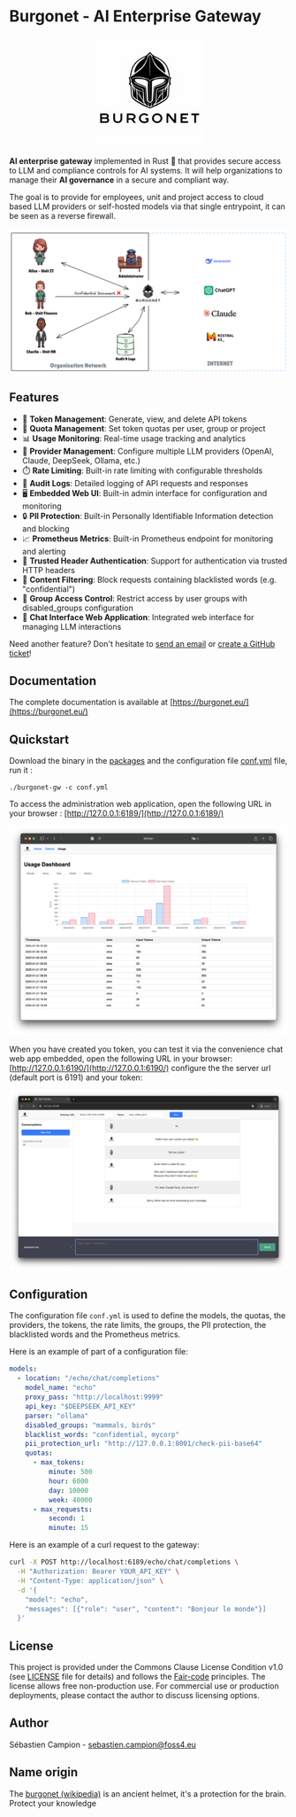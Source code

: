 # Burgonet - AI Enterprise Gateway

<p align="center">
  <img src="docs/images/logo.png?raw=true" style="width: 200px; height: auto;" />
</p>

**AI enterprise gateway** implemented in Rust 🦀 that provides secure access to LLM and compliance controls for AI systems.
It will help organizations to manage their **AI governance** in a secure and compliant way.

The goal is to provide for employees, unit and project access to
cloud based LLM providers or self-hosted models via that single entrypoint, it can be seen as a reverse firewall.

<p align="center">
  <img src="docs/images/overview.png?raw=true" />
</p>


## Features

- 🔑 **Token Management**: Generate, view, and delete API tokens
- 🎯 **Quota Management**: Set token quotas per user, group or project
- 📊 **Usage Monitoring**: Real-time usage tracking and analytics
- 🤖 **Provider Management**: Configure multiple LLM providers (OpenAI, Claude, DeepSeek, Ollama, etc.)
- ⏱️ **Rate Limiting**: Built-in rate limiting with configurable thresholds
- 📝 **Audit Logs**: Detailed logging of API requests and responses
- 🖥️ **Embedded Web UI**: Built-in admin interface for configuration and monitoring
- 🔒 **PII Protection**: Built-in Personally Identifiable Information detection and blocking
- 📈 **Prometheus Metrics**: Built-in Prometheus endpoint for monitoring and alerting
- 🔐 **Trusted Header Authentication**: Support for authentication via trusted HTTP headers
- 🚫 **Content Filtering**: Block requests containing blacklisted words (e.g. "confidential")
- 🚷 **Group Access Control**: Restrict access by user groups with disabled_groups configuration
- 💬 **Chat Interface Web Application**: Integrated web interface for managing LLM interactions

Need another feature? Don't hesitate to [send an email](mailto:sebastien.campion@foss4.eu) or [create a GitHub ticket](https://github.com/burgonet-eu/gateway/issues)!


## Documentation 

The complete documentation is available at [https://burgonet.eu/](https://burgonet.eu/)

## Quickstart 

Download the binary in the [packages](https://github.com/burgonet-eu/gateway/releases/) and the configuration file [conf.yml](conf.yml) file, run it : 

    ./burgonet-gw -c conf.yml 

To access the administration web application, open the following URL in your browser : [http://127.0.0.1:6189/](http://127.0.0.1:6189/)

![Screenshot](docs/images/screenshot.png)

When you have created you token, you can test it via the convenience chat web app embedded, open the following URL in your browser: [http://127.0.0.1:6190/](http://127.0.0.1:6190/)
configure the the server url (default port is 6191) and your token: 

![Chat Web UI](docs/images/chat-interface.png)


## Configuration 

The configuration file `conf.yml` is used to define the models, the quotas, the providers, the tokens, the rate limits, 
the groups, the PII protection, the blacklisted words and the Prometheus metrics.

Here is an example of part of a configuration file:
```yaml
models:
  - location: "/echo/chat/completions"
    model_name: "echo"
    proxy_pass: "http://localhost:9999"
    api_key: "$DEEPSEEK_API_KEY"
    parser: "ollama"
    disabled_groups: "mammals, birds"
    blacklist_words: "confidential, mycorp"
    pii_protection_url: "http://127.0.0.1:8001/check-pii-base64"
    quotas:
      - max_tokens:
          minute: 500
          hour: 6000
          day: 10000
          week: 40000
      - max_requests:
          second: 1
          minute: 15
```

Here is an example of a curl request to the gateway:

```bash
curl -X POST http://localhost:6189/echo/chat/completions \
  -H "Authorization: Bearer YOUR_API_KEY" \
  -H "Content-Type: application/json" \
  -d '{
    "model": "echo",
    "messages": [{"role": "user", "content": "Bonjour le monde"}]
  }'
```



## License

This project is provided under the Commons Clause License Condition v1.0 (see [LICENSE](LICENSE) file for details) and follows the [Fair-code](https://faircode.io) principles.
The license allows free non-production use. For commercial use or production deployments, please contact the author to discuss licensing options.

## Author  

Sébastien Campion - sebastien.campion@foss4.eu


## Name origin 

The [burgonet (wikipedia)](https://en.wikipedia.org/wiki/Burgonet) is an ancient helmet, it's a protection for the brain.
Protect your knowledge 
